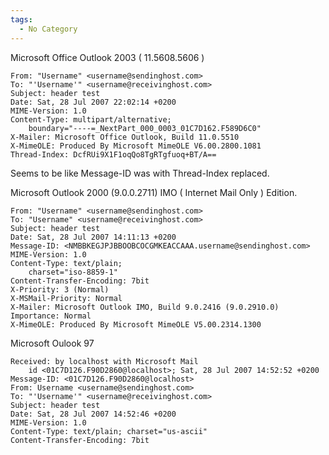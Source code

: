 ```yaml
---
tags:
  - No Category
---
```

Microsoft Office Outlook 2003 ( 11.5608.5606 )

    From: "Username" <username@sendinghost.com>
    To: "'Username'" <username@receivinghost.com>
    Subject: header test
    Date: Sat, 28 Jul 2007 22:02:14 +0200
    MIME-Version: 1.0
    Content-Type: multipart/alternative;
        boundary="----=_NextPart_000_0003_01C7D162.F589D6C0"
    X-Mailer: Microsoft Office Outlook, Build 11.0.5510
    X-MimeOLE: Produced By Microsoft MimeOLE V6.00.2800.1081
    Thread-Index: DcfRUi9X1F1oqQo8TgRTgfuoq+BT/A==

Seems to be like Message-ID was with Thread-Index replaced.

Microsoft Outlook 2000 (9.0.0.2711) IMO ( Internet Mail Only ) Edition.

    From: "Username" <username@sendinghost.com>
    To: "Username" <username@receivinghost.com>
    Subject: header test
    Date: Sat, 28 Jul 2007 14:11:13 +0200
    Message-ID: <NMBBKEGJPJBBOOBCOCGMKEACCAAA.username@sendinghost.com>
    MIME-Version: 1.0
    Content-Type: text/plain;
        charset="iso-8859-1"
    Content-Transfer-Encoding: 7bit
    X-Priority: 3 (Normal)
    X-MSMail-Priority: Normal
    X-Mailer: Microsoft Outlook IMO, Build 9.0.2416 (9.0.2910.0)
    Importance: Normal
    X-MimeOLE: Produced By Microsoft MimeOLE V5.00.2314.1300

Microsoft Oulook 97

    Received: by localhost with Microsoft Mail
        id <01C7D126.F90D2860@localhost>; Sat, 28 Jul 2007 14:52:52 +0200
    Message-ID: <01C7D126.F90D2860@localhost>
    From: Username <username@sendinghost.com>
    To: "'Username'" <username@receivinghost.com>
    Subject: header test
    Date: Sat, 28 Jul 2007 14:52:46 +0200
    MIME-Version: 1.0
    Content-Type: text/plain; charset="us-ascii"
    Content-Transfer-Encoding: 7bit